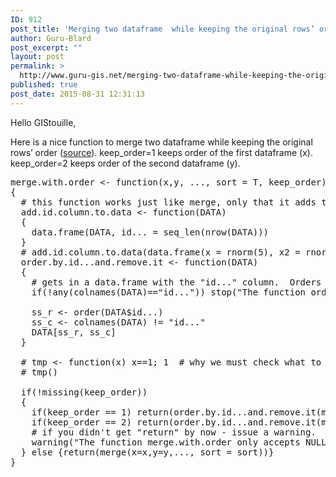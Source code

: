 ```yaml
---
ID: 912
post_title: 'Merging two dataframe  while keeping the original rows’ order'
author: Guru-Blard
post_excerpt: ""
layout: post
permalink: >
  http://www.guru-gis.net/merging-two-dataframe-while-keeping-the-original-rows-order/
published: true
post_date: 2015-08-31 12:31:13
---
```

Hello GIStouille,

Here is a nice function to merge two dataframe while keeping the original rows’ order (<a href="http://www.r-statistics.com/2012/01/merging-two-data-frame-objects-while-preserving-the-rows-order/">source</a>).
keep_order=1 keeps order of the first dataframe (x). 
keep_order=2 keeps order of the second dataframe (y). 

<pre lang='rsplus'>
merge.with.order <- function(x,y, ..., sort = T, keep_order)
{
  # this function works just like merge, only that it adds the option to return the merged data.frame ordered by x (1) or by y (2)
  add.id.column.to.data <- function(DATA)
  {
    data.frame(DATA, id... = seq_len(nrow(DATA)))
  }
  # add.id.column.to.data(data.frame(x = rnorm(5), x2 = rnorm(5)))
  order.by.id...and.remove.it <- function(DATA)
  {
    # gets in a data.frame with the "id..." column.  Orders by it and returns it
    if(!any(colnames(DATA)=="id...")) stop("The function order.by.id...and.remove.it only works with data.frame objects which includes the 'id...' order column")
    
    ss_r <- order(DATA$id...)
    ss_c <- colnames(DATA) != "id..."
    DATA[ss_r, ss_c]
  }
  
  # tmp <- function(x) x==1; 1	# why we must check what to do if it is missing or not...
  # tmp()
  
  if(!missing(keep_order))
  {
    if(keep_order == 1) return(order.by.id...and.remove.it(merge(x=add.id.column.to.data(x),y=y,..., sort = FALSE)))
    if(keep_order == 2) return(order.by.id...and.remove.it(merge(x=x,y=add.id.column.to.data(y),..., sort = FALSE)))
    # if you didn't get "return" by now - issue a warning.
    warning("The function merge.with.order only accepts NULL/1/2 values for the keep_order variable")
  } else {return(merge(x=x,y=y,..., sort = sort))}
}
</pre>